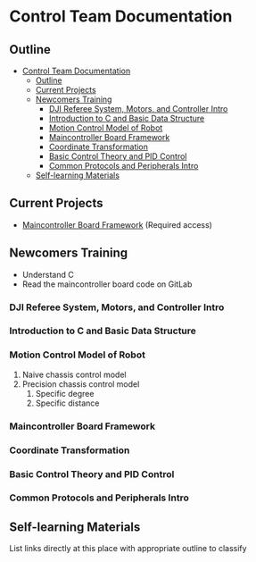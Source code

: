 # Control Team Documentation

## Outline

- [Control Team Documentation](#control-team-documentation)
  - [Outline](#outline)
  - [Current Projects](#current-projects)
  - [Newcomers Training](#newcomers-training)
    - [DJI Referee System, Motors, and Controller Intro](#dji-referee-system-motors-and-controller-intro)
    - [Introduction to C and Basic Data Structure](#introduction-to-c-and-basic-data-structure)
    - [Motion Control Model of Robot](#motion-control-model-of-robot)
    - [Maincontroller Board Framework](#maincontroller-board-framework)
    - [Coordinate Transformation](#coordinate-transformation)
    - [Basic Control Theory and PID Control](#basic-control-theory-and-pid-control)
    - [Common Protocols and Peripherals Intro](#common-protocols-and-peripherals-intro)
  - [Self-learning Materials](#self-learning-materials)

## Current Projects

- [Maincontroller Board Framework](https://gitlab.com/robomaster-club/main_control_board) (Required access)

## Newcomers Training

- Understand C
- Read the maincontroller board code on GitLab

### DJI Referee System, Motors, and Controller Intro

### Introduction to C and Basic Data Structure

### Motion Control Model of Robot

1. Naive chassis control model
2. Precision chassis control model
   1. Specific degree
   2. Specific distance

### Maincontroller Board Framework

### Coordinate Transformation

### Basic Control Theory and PID Control

### Common Protocols and Peripherals Intro

## Self-learning Materials

List links directly at this place with appropriate outline to classify 
